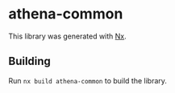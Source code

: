 # athena-common

This library was generated with [Nx](https://nx.dev).

## Building

Run `nx build athena-common` to build the library.
